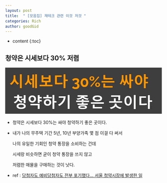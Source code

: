 ```yaml
---
layout: post
title:  " [모음집] 재테크 관련 이것 저것 "
categories: Rich
author: goodGid
---
```

* content
{:toc}


## 청약은 시세보다 30% 저렴

![](/assets/img/rich/231023_rich_shorts_info_summary_1.png)

* 청약은 시세보다 30%는 싸야 청약하기 좋은 곳이다.

* 내가 나의 무주택 기간 5년, 10년 부양가족 몇 점 이걸 다 써서

  나의 유일한 기회인 청약 통장을 소비하는 건데

  시세랑 비슷하면 굳이 청약 통장을 쓰지 않고 

  저렴한 매물을 구매하는 것이 낫다.

* ref : [당첨자도 예비당첨자도 전부 포기했다... 서울 청약시장에 발생한 일](https://www.youtube.com/watch?v=13xoBAV25c4)


